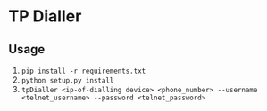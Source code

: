 # TP Dialler

## Usage

1. `pip install -r requirements.txt`
2. `python setup.py install`
3. `tpDialler <ip-of-dialling device> <phone_number> --username <telnet_username> --password <telnet_password>`

